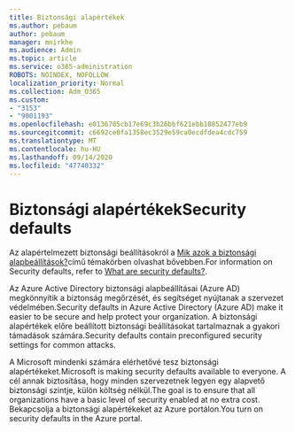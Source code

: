 ```yaml
---
title: Biztonsági alapértékek
ms.author: pebaum
author: pebaum
manager: mnirkhe
ms.audience: Admin
ms.topic: article
ms.service: o365-administration
ROBOTS: NOINDEX, NOFOLLOW
localization_priority: Normal
ms.collection: Adm_O365
ms.custom:
- "3153"
- "9001193"
ms.openlocfilehash: e0136705cb17e69c3b26bbf621ebb10852477eb9
ms.sourcegitcommit: c6692ce0fa1358ec3529e59ca0ecdfdea4cdc759
ms.translationtype: MT
ms.contentlocale: hu-HU
ms.lasthandoff: 09/14/2020
ms.locfileid: "47740332"
---
```

# <a name="security-defaults"></a><span data-ttu-id="76807-102">Biztonsági alapértékek</span><span class="sxs-lookup"><span data-stu-id="76807-102">Security defaults</span></span>

<span data-ttu-id="76807-103">Az alapértelmezett biztonsági beállításokról a [Mik azok a biztonsági alapbeállítások?](https://docs.microsoft.com/azure/active-directory/conditional-access/concept-conditional-access-security-defaults)című témakörben olvashat bővebben.</span><span class="sxs-lookup"><span data-stu-id="76807-103">For information on Security defaults, refer to [What are security defaults?](https://docs.microsoft.com/azure/active-directory/conditional-access/concept-conditional-access-security-defaults).</span></span>

<span data-ttu-id="76807-104">Az Azure Active Directory biztonsági alapbeállításai (Azure AD) megkönnyítik a biztonság megőrzését, és segítséget nyújtanak a szervezet védelmében.</span><span class="sxs-lookup"><span data-stu-id="76807-104">Security defaults in Azure Active Directory (Azure AD) make it easier to be secure and help protect your organization.</span></span> <span data-ttu-id="76807-105">A biztonsági alapértékek előre beállított biztonsági beállításokat tartalmaznak a gyakori támadások számára.</span><span class="sxs-lookup"><span data-stu-id="76807-105">Security defaults contain preconfigured security settings for common attacks.</span></span>

<span data-ttu-id="76807-106">A Microsoft mindenki számára elérhetővé tesz biztonsági alapértékeket.</span><span class="sxs-lookup"><span data-stu-id="76807-106">Microsoft is making security defaults available to everyone.</span></span> <span data-ttu-id="76807-107">A cél annak biztosítása, hogy minden szervezetnek legyen egy alapvető biztonsági szintje, külön költség nélkül.</span><span class="sxs-lookup"><span data-stu-id="76807-107">The goal is to ensure that all organizations have a basic level of security enabled at no extra cost.</span></span> <span data-ttu-id="76807-108">Bekapcsolja a biztonsági alapértékeket az Azure portálon.</span><span class="sxs-lookup"><span data-stu-id="76807-108">You turn on security defaults in the Azure portal.</span></span>
